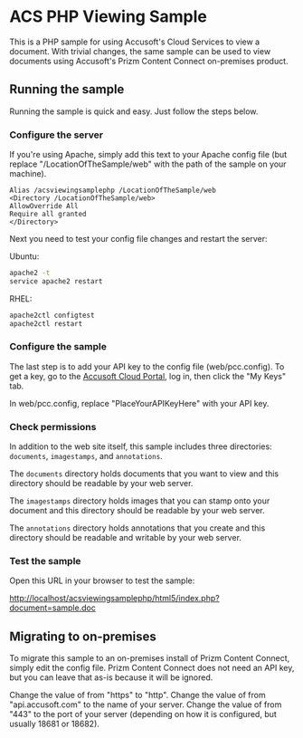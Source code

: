 # ACS PHP Viewing Sample

This is a PHP sample for using Accusoft's Cloud Services to view a document. With trivial changes, the same sample can be used to view documents using Accusoft's Prizm Content Connect on-premises product.

## Running the sample

Running the sample is quick and easy. Just follow the steps below.

### Configure the server

If you're using Apache, simply add this text to your Apache config file (but replace "/LocationOfTheSample/web" with the path of the sample on your machine).

```
Alias /acsviewingsamplephp /LocationOfTheSample/web
<Directory /LocationOfTheSample/web>
AllowOverride All
Require all granted
</Directory>
```

Next you need to test your config file changes and restart the server:

Ubuntu:
```sh
apache2 -t
service apache2 restart
```

RHEL:
```sh
apache2ctl configtest
apache2ctl restart
```

### Configure the sample

The last step is to add your API key to the config file (web/pcc.config). To get a key, go to the [Accusoft Cloud Portal](https://cloudportal.accusoft.com), log in, then click the "My Keys" tab.

In web/pcc.config, replace "PlaceYourAPIKeyHere" with your API key.

### Check permissions

In addition to the web site itself, this sample includes three directories: `documents`, `imagestamps`, and `annotations`.

The `documents` directory holds documents that you want to view and this directory should be readable by your web server.

The `imagestamps` directory holds images that you can stamp onto your document and this directory should be readable by your web server.

The `annotations` directory holds annotations that you create and this directory should be readable and writable by your web server.

### Test the sample

Open this URL in your browser to test the sample:

[http://localhost/acsviewingsamplephp/html5/index.php?document=sample.doc](http://localhost/acsviewingsamplephp/html5/index.php?document=sample.doc)

## Migrating to on-premises

To migrate this sample to an on-premises install of Prizm Content Connect, simply edit the config file. Prizm Content Connect does not need an API key, but you can leave that as-is because it will be ignored.

Change the value of <WebServiceScheme> from "https" to "http".
Change the value of <WebServiceHost> from "api.accusoft.com" to the name of your server.
Change the value of <WebServicePort> from "443" to the port of your server (depending on how it is configured, but usually 18681 or 18682).

